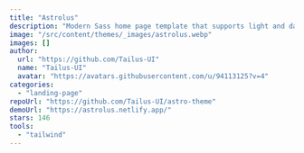 ```yaml
---
title: "Astrolus"
description: "Modern Sass home page template that supports light and dark theme built with tailwindcss using tailus blocks."
image: "/src/content/themes/_images/astrolus.webp"
images: []
author:
  url: "https://github.com/Tailus-UI"
  name: "Tailus-UI"
  avatar: "https://avatars.githubusercontent.com/u/94113125?v=4"
categories:
  - "landing-page"
repoUrl: "https://github.com/Tailus-UI/astro-theme"
demoUrl: "https://astrolus.netlify.app/"
stars: 146
tools:
  - "tailwind"
---
```

